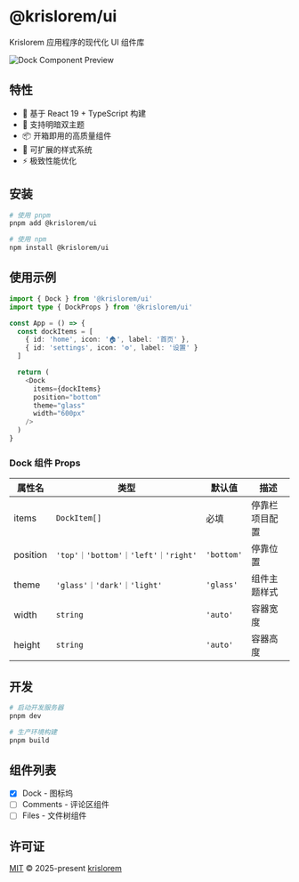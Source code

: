 # @krislorem/ui

Krislorem 应用程序的现代化 UI 组件库

![Dock Component Preview](https://via.placeholder.com/800x400.png/0078D4/FFFFFF?text=Dock+Component+Demo)

## 特性

- 🚀 基于 React 19 + TypeScript 构建
- 🎨 支持明暗双主题
- 📦 开箱即用的高质量组件
- 🧩 可扩展的样式系统
- ⚡ 极致性能优化

## 安装

```bash
# 使用 pnpm
pnpm add @krislorem/ui

# 使用 npm
npm install @krislorem/ui
```

## 使用示例

```typescript
import { Dock } from '@krislorem/ui'
import type { DockProps } from '@krislorem/ui'

const App = () => {
  const dockItems = [
    { id: 'home', icon: '🏠', label: '首页' },
    { id: 'settings', icon: '⚙️', label: '设置' }
  ]

  return (
    <Dock 
      items={dockItems}
      position="bottom"
      theme="glass"
      width="600px"
    />
  )
}
```

### Dock 组件 Props

| 属性名      | 类型                         | 默认值     | 描述               |
|-------------|------------------------------|------------|--------------------|
| items       | `DockItem[]`                 | 必填       | 停靠栏项目配置     |
| position    | `'top'｜'bottom'｜'left'｜'right'` | `'bottom'` | 停靠位置           |
| theme       | `'glass'｜'dark'｜'light'`   | `'glass'`  | 组件主题样式       |
| width       | `string`                     | `'auto'`   | 容器宽度           |
| height      | `string`                     | `'auto'`   | 容器高度           |

## 开发

```bash
# 启动开发服务器
pnpm dev

# 生产环境构建
pnpm build
```

## 组件列表

- [x] Dock - 图标坞
- [ ] Comments - 评论区组件
- [ ] Files - 文件树组件

## 许可证

[MIT](https://opensource.org/licenses/MIT) © 2025-present [krislorem](https://github.com/krislorem/dash)
